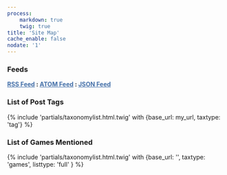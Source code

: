 ```yaml
---
process:
    markdown: true
    twig: true
title: 'Site Map'
cache_enable: false
nodate: '1'
---
```

<style type="text/css" media="screen">

a:link { color: #436fa8;}
a:visited { color: #436fa8; }
a:hover { color: var(--color-link); }

[data-theme="dark"] {
    a:link { color: var(--color-text);}
    a:visited { color: var(--color-text); }
    a:hover { color: var(--color-link); }
}

</style>
### Feeds

**[RSS Feed](/writing.rss) : [ATOM Feed](/writing.atom) : [JSON Feed](/writing.json)**

### List of Post Tags

{% include 'partials/taxonomylist.html.twig' with {base_url: my_url, taxtype: 'tag'} %}

### List of Games Mentioned
<div markdown=1 class="flextags">
{% include 'partials/taxonomylist.html.twig' with {base_url: '', taxtype: 'games', listtype: 'full' } %}
</div>
</div>